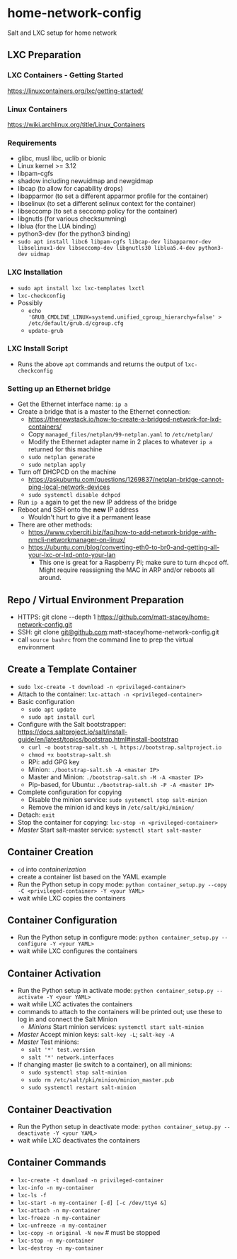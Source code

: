 # home-network-config
Salt and LXC setup for home network

## LXC Preparation

### LXC Containers - Getting Started
https://linuxcontainers.org/lxc/getting-started/

### Linux Containers
https://wiki.archlinux.org/title/Linux_Containers

### Requirements
- glibc, musl libc, uclib or bionic
- Linux kernel >= 3.12
- libpam-cgfs
- shadow including newuidmap and newgidmap
- libcap (to allow for capability drops)
- libapparmor (to set a different apparmor profile for the container)
- libselinux (to set a different selinux context for the container)
- libseccomp (to set a seccomp policy for the container)
- libgnutls (for various checksumming)
- liblua (for the LUA binding)
- python3-dev (for the python3 binding)
- `sudo apt install libc6 libpam-cgfs libcap-dev libapparmor-dev libselinux1-dev libseccomp-dev libgnutls30 liblua5.4-dev python3-dev uidmap`

### LXC Installation
- `sudo apt install lxc lxc-templates lxctl`
- `lxc-checkconfig`
- Possibly
  - `echo 'GRUB_CMDLINE_LINUX=systemd.unified_cgroup_hierarchy=false' > /etc/default/grub.d/cgroup.cfg`
  - `update-grub`

### LXC Install Script
- Runs the above `apt` commands and returns the output of `lxc-checkconfig`

### Setting up an Ethernet bridge
- Get the Ethernet interface name: `ip a`
- Create a bridge that is a master to the Ethernet connection:
  - https://thenewstack.io/how-to-create-a-bridged-network-for-lxd-containers/
  - Copy `managed_files/netplan/99-netplan.yaml` to `/etc/netplan/`
  - Modify the Ethernet adapter name in 2 places to whatever `ip a` returned for this machine
  - `sudo netplan generate`
  - `sudo netplan apply`
- Turn off DHCPCD on the machine
  - https://askubuntu.com/questions/1269837/netplan-bridge-cannot-ping-local-network-devices
  - `sudo systemctl disable dchpcd`
- Run `ip a` again to get the new IP address of the bridge
- Reboot and SSH onto the **new** IP address
  - Wouldn't hurt to give it a permanent lease
- There are other methods:
  - https://www.cyberciti.biz/faq/how-to-add-network-bridge-with-nmcli-networkmanager-on-linux/
  - https://ubuntu.com/blog/converting-eth0-to-br0-and-getting-all-your-lxc-or-lxd-onto-your-lan
    - This one is great for a Raspberry Pi; make sure to turn `dhcpcd` off. Might require reassigning the MAC in ARP and/or reboots all around.


## Repo / Virtual Environment Preparation
- HTTPS: git clone --depth 1 https://github.com/matt-stacey/home-network-config.git
- SSH: git clone git@github.com:matt-stacey/home-network-config.git
- call `source bashrc` from the command line to prep the virtual environment


## Create a Template Container
- `sudo lxc-create -t download -n <privileged-container>`
- Attach to the container: `lxc-attach -n <privileged-container>`
- Basic configuration
    - `sudo apt update`
    - `sudo apt install curl`
- Configure with the Salt bootstrapper: https://docs.saltproject.io/salt/install-guide/en/latest/topics/bootstrap.html#install-bootstrap
    - `curl -o bootstrap-salt.sh -L https://bootstrap.saltproject.io`
    - `chmod +x bootstrap-salt.sh`
    - RPi: add GPG key
    - Minion: `./bootstrap-salt.sh -A <master IP>`
    - Master and Minion: `./bootstrap-salt.sh -M -A <master IP>`
    - Pip-based, for Ubuntu: `./bootstrap-salt.sh -P -A <master IP>`
- Complete configuration for copying
    - Disable the minion service: `sudo systemctl stop salt-minion`
    - Remove the minion id and keys in `/etc/salt/pki/minion/`
- Detach: `exit`
- Stop the container for copying: `lxc-stop -n <privileged-container>`
- *Master* Start salt-master service: `systemctl start salt-master`


## Container Creation
- `cd` into *containerization*
- create a container list based on the YAML example
- Run the Python setup in copy mode: `python container_setup.py --copy -C <privileged-container> -Y <your YAML>`
- wait while LXC copies the containers


## Container Configuration
- Run the Python setup in configure mode: `python container_setup.py --configure -Y <your YAML>`
- wait while LXC configures the containers


## Container Activation
- Run the Python setup in activate mode: `python container_setup.py --activate -Y <your YAML>`
- wait while LXC activates the containers
- commands to attach to the containers will be printed out; use these to log in and connect the Salt Minion
    - *Minions* Start minion services: `systemctl start salt-minion`
- *Master* Accept minion keys: `salt-key -L`; `salt-key -A`
- *Master* Test minions:
    - `salt '*' test.version`
    - `salt '*' network.interfaces`
- If changing master (ie switch to a container), on all minions:
    - `sudo systemctl stop salt-minion`
    - `sudo rm /etc/salt/pki/minion/minion_master.pub`
    - `sudo systemctl restart salt-minion`


## Container Deactivation
- Run the Python setup in deactivate mode: `python container_setup.py --deactivate -Y <your YAML>`
- wait while LXC deactivates the containers


## Container Commands
- `lxc-create -t download -n privileged-container`
- `lxc-info -n my-container`
- `lxc-ls -f`
- `lxc-start -n my-container [-d] [-c /dev/tty4 &]`
- `lxc-attach -n my-container`
- `lxc-freeze -n my-container`
- `lxc-unfreeze -n my-container`
- `lxc-copy -n original -N new`  # must be stopped
- `lxc-stop -n my-container`
- `lxc-destroy -n my-container`

